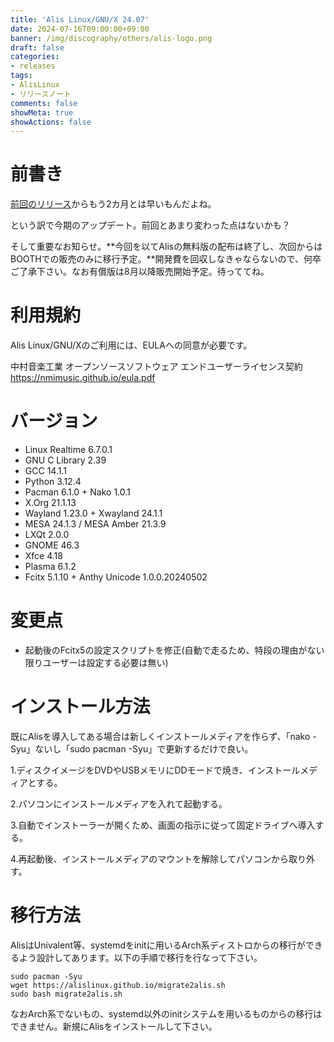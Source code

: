 ```yaml
---
title: 'Alis Linux/GNU/X 24.07'
date: 2024-07-16T09:00:00+09:00
banner: /img/discography/others/alis-logo.png
draft: false
categories:
- releases
tags:
- AlisLinux
- リリースノート
comments: false
showMeta: true
showActions: false
---
```


# 前書き
[前回のリリース](/alislgx/alis-2405)からもう2カ月とは早いもんだよね。

という訳で今期のアップデート。前回とあまり変わった点はないかも？

そして重要なお知らせ。**今回を以てAlisの無料版の配布は終了し、次回からはBOOTHでの販売のみに移行予定。**開発費を回収しなきゃならないので、何卒ご了承下さい。なお有償版は8月以降販売開始予定。待っててね。

# 利用規約
Alis Linux/GNU/Xのご利用には、EULAへの同意が必要です。

中村音楽工業 オープンソースソフトウェア エンドユーザーライセンス契約 https://nmimusic.github.io/eula.pdf

# バージョン
- Linux Realtime 6.7.0.1
- GNU C Library 2.39
- GCC 14.1.1
- Python 3.12.4
- Pacman 6.1.0 + Nako 1.0.1
- X.Org 21.1.13
- Wayland 1.23.0 + Xwayland 24.1.1
- MESA 24.1.3 / MESA Amber 21.3.9
- LXQt 2.0.0
- GNOME 46.3
- Xfce 4.18
- Plasma 6.1.2
- Fcitx 5.1.10 + Anthy Unicode 1.0.0.20240502

# 変更点
- 起動後のFcitx5の設定スクリプトを修正(自動で走るため、特段の理由がない限りユーザーは設定する必要は無い)

# インストール方法
既にAlisを導入してある場合は新しくインストールメディアを作らず、「nako -Syu」ないし「sudo pacman -Syu」で更新するだけで良い。

1.ディスクイメージをDVDやUSBメモリにDDモードで焼き、インストールメディアとする。

2.パソコンにインストールメディアを入れて起動する。

3.自動でインストーラーが開くため、画面の指示に従って固定ドライブへ導入する。

4.再起動後、インストールメディアのマウントを解除してパソコンから取り外す。

# 移行方法
AlisはUnivalent等、systemdをinitに用いるArch系ディストロからの移行ができるよう設計してあります。以下の手順で移行を行なって下さい。

```
sudo pacman -Syu
wget https://alislinux.github.io/migrate2alis.sh
sudo bash migrate2alis.sh
```

なおArch系でないもの、systemd以外のinitシステムを用いるものからの移行はできません。新規にAlisをインストールして下さい。
